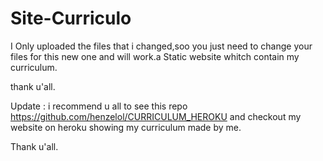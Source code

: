 # Site-Curriculo
I Only uploaded the files that i changed,soo you just need to change your files for this new one and will work.a Static website whitch contain my curriculum.

thank u'all.

Update : i recommend u all to see this repo https://github.com/henzelol/CURRICULUM_HEROKU and checkout my website on heroku showing my curriculum made by me.

Thank u'all.
